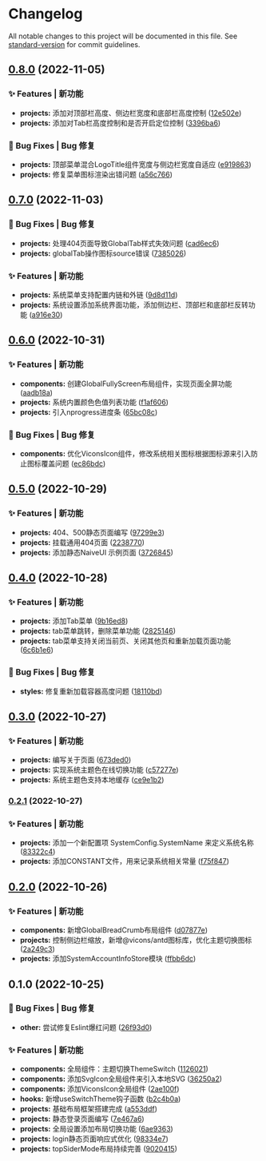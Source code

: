 # Changelog

All notable changes to this project will be documented in this file. See [standard-version](https://github.com/conventional-changelog/standard-version) for commit guidelines.

## [0.8.0](https://github.com/flingyp/yroam-admin/compare/v0.7.0...v0.8.0) (2022-11-05)


### ✨ Features | 新功能

* **projects:** 添加对顶部栏高度、侧边栏宽度和底部栏高度控制 ([12e502e](https://github.com/flingyp/yroam-admin/commit/12e502ef572e8609818c13a911a785598f42abbb))
* **projects:** 添加对Tab栏高度控制和是否开启定位控制 ([3396ba6](https://github.com/flingyp/yroam-admin/commit/3396ba6af3f57fef5fe90ab489b04dc4f00bdde7))


### 🐛 Bug Fixes | Bug 修复

* **projects:** 顶部菜单混合LogoTitle组件宽度与侧边栏宽度自适应 ([e919863](https://github.com/flingyp/yroam-admin/commit/e919863cb45d90c5b1c766e81d38532be4952f2f))
* **projects:** 修复菜单图标渲染出错问题 ([a56c766](https://github.com/flingyp/yroam-admin/commit/a56c766920fd96346ab3158555e94a9e81a6a504))

## [0.7.0](https://github.com/flingyp/yroam-admin/compare/v0.6.0...v0.7.0) (2022-11-03)


### 🐛 Bug Fixes | Bug 修复

* **projects:** 处理404页面导致GlobalTab样式失效问题 ([cad6ec6](https://github.com/flingyp/yroam-admin/commit/cad6ec6587df5dd7ffc68e4e582ef0c0855e9612))
* **projects:** globalTab操作图标source错误 ([7385026](https://github.com/flingyp/yroam-admin/commit/738502689542da61f624f052ba1424d0e370687a))


### ✨ Features | 新功能

* **projects:** 系统菜单支持配置内链和外链 ([9d8d11d](https://github.com/flingyp/yroam-admin/commit/9d8d11d5f641f09be3379b1661dc2350fa99209b))
* **projects:** 系统设置添加系统界面功能，添加侧边栏、顶部栏和底部栏反转功能 ([a916e30](https://github.com/flingyp/yroam-admin/commit/a916e305b4428d610cf697ce1844ad32208efdbb))

## [0.6.0](https://github.com/flingyp/yroam-admin/compare/v0.5.0...v0.6.0) (2022-10-31)


### ✨ Features | 新功能

* **components:** 创建GlobalFullyScreen布局组件，实现页面全屏功能 ([aadb18a](https://github.com/flingyp/yroam-admin/commit/aadb18a2d7a0aa6fc60f2526fc63122b64f66d2a))
* **projects:** 系统内置颜色色值列表功能 ([f1af606](https://github.com/flingyp/yroam-admin/commit/f1af606176e1de4d583705962a6162621b31a3bf))
* **projects:** 引入nprogress进度条 ([65bc08c](https://github.com/flingyp/yroam-admin/commit/65bc08c6226b0bb0d0557032c368576ccf46f6c4))


### 🐛 Bug Fixes | Bug 修复

* **components:** 优化ViconsIcon组件，修改系统相关图标根据图标源来引入防止图标覆盖问题 ([ec86bdc](https://github.com/flingyp/yroam-admin/commit/ec86bdc4f8fbe51bae2c9b15e2505d42a4aee4ec))

## [0.5.0](https://github.com/flingyp/yroam-admin/compare/v0.4.0...v0.5.0) (2022-10-29)


### ✨ Features | 新功能

* **projects:** 404、500静态页面编写 ([97299e3](https://github.com/flingyp/yroam-admin/commit/97299e3e63bfc8b20e6987acad068a4f65f07595))
* **projects:** 挂载通用404页面 ([2238770](https://github.com/flingyp/yroam-admin/commit/223877071fdab936b8fc58ba0e42969809e44d8a))
* **projects:** 添加静态NaiveUI 示例页面 ([3726845](https://github.com/flingyp/yroam-admin/commit/37268450caced820a8c85d84f0727c2eca50bdd2))

## [0.4.0](https://github.com/flingyp/yroam-admin/compare/v0.3.0...v0.4.0) (2022-10-28)


### ✨ Features | 新功能

* **projects:** 添加Tab菜单 ([9b16ed8](https://github.com/flingyp/yroam-admin/commit/9b16ed838e251988eae7517e08cffbeb69928617))
* **projects:** tab菜单跳转，删除菜单功能 ([2825146](https://github.com/flingyp/yroam-admin/commit/282514670a29cdcdcd6c4db08615889ebd2183d3))
* **projects:** tab菜单支持关闭当前页、关闭其他页和重新加载页面功能 ([6c6b1e6](https://github.com/flingyp/yroam-admin/commit/6c6b1e6c28c7dcf813f00dd15a5ab09928211967))


### 🐛 Bug Fixes | Bug 修复

* **styles:** 修复重新加载容器高度问题 ([18110bd](https://github.com/flingyp/yroam-admin/commit/18110bdcfd4d02cf5ccecadf986edce8e357067b))

## [0.3.0](https://github.com/flingyp/yroam-admin/compare/v0.2.1...v0.3.0) (2022-10-27)


### ✨ Features | 新功能

* **projects:** 编写关于页面 ([673ded0](https://github.com/flingyp/yroam-admin/commit/673ded0aff41406f0923aba4825f667779284167))
* **projects:** 实现系统主题色在线切换功能 ([c57277e](https://github.com/flingyp/yroam-admin/commit/c57277e2fc5cf12e10649855a80b35fcbcd43a4c))
* **projects:** 系统主题色支持本地缓存 ([ce9e1b2](https://github.com/flingyp/yroam-admin/commit/ce9e1b242e2f114f2009dbc03b39c2a801a7d74c))

### [0.2.1](https://github.com/flingyp/yroam-admin/compare/v0.2.0...v0.2.1) (2022-10-27)


### ✨ Features | 新功能

* **projects:** 添加一个新配置项 SystemConfig.SystemName 来定义系统名称 ([83322c4](https://github.com/flingyp/yroam-admin/commit/83322c4d0112e8cc0cbeadfc7bc35744ef6a0f27))
* **projects:** 添加CONSTANT文件，用来记录系统相关常量 ([f75f847](https://github.com/flingyp/yroam-admin/commit/f75f847d1b760f3436242a2aea1c39ee52577a38))

## [0.2.0](https://github.com/flingyp/yroam-admin/compare/v0.1.0...v0.2.0) (2022-10-26)


### ✨ Features | 新功能

* **components:** 新增GlobalBreadCrumb布局组件 ([d07877e](https://github.com/flingyp/yroam-admin/commit/d07877eccc24aee5f98839738f0f6e34c2e86873))
* **projects:** 控制侧边栏缩放，新增@vicons/antd图标库，优化主题切换图标 ([2a249c3](https://github.com/flingyp/yroam-admin/commit/2a249c342f5e1052d9872c4cac4139a5692e32ab))
* **projects:** 添加SystemAccountInfoStore模块 ([ffbb6dc](https://github.com/flingyp/yroam-admin/commit/ffbb6dc0fa717930f6b9859ade6bff21f1eff2c0))

## 0.1.0 (2022-10-25)


### 🐛 Bug Fixes | Bug 修复

* **other:** 尝试修复Eslint爆红问题 ([26f93d0](https://github.com/flingyp/yroam-admin/commit/26f93d02c518e7935104797a4149bd0531f2abeb))


### ✨ Features | 新功能

* **components:** 全局组件：主题切换ThemeSwitch ([1126021](https://github.com/flingyp/yroam-admin/commit/1126021ceb5d9b0e3b62630d5bc123ee85f1cca4))
* **components:** 添加SvgIcon全局组件来引入本地SVG ([36250a2](https://github.com/flingyp/yroam-admin/commit/36250a231cf0ec218db91abbab6afb0b1e42c2a8))
* **components:** 添加ViconsIcon全局组件 ([2ae100f](https://github.com/flingyp/yroam-admin/commit/2ae100fa05803caf2b2510a7acf33671e32afd8e))
* **hooks:** 新增useSwitchTheme钩子函数 ([b2c4b0a](https://github.com/flingyp/yroam-admin/commit/b2c4b0a519af8a5f7f351be217a723f21329b110))
* **projects:** 基础布局框架搭建完成 ([a553ddf](https://github.com/flingyp/yroam-admin/commit/a553ddf6185086ca83cebe4acd80cfdd1452b085))
* **projects:** 静态登录页面编写 ([7e467a6](https://github.com/flingyp/yroam-admin/commit/7e467a6120b51e1f59ee6aa5448f54335a324a58))
* **projects:** 全局设置添加布局切换功能 ([6ae9363](https://github.com/flingyp/yroam-admin/commit/6ae93630fa794d7232e7dc35a14e36d2fe970506))
* **projects:** login静态页面响应式优化 ([98334e7](https://github.com/flingyp/yroam-admin/commit/98334e7af490c6aa99eb101eae7a96895b35fbc6))
* **projects:** topSiderMode布局持续完善 ([9020415](https://github.com/flingyp/yroam-admin/commit/9020415e9071380f3b6acc71204dd2ca5d1218f6))
